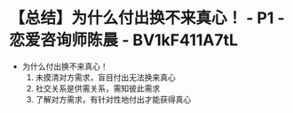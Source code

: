 # 【总结】为什么付出换不来真心！ - P1 - 恋爱咨询师陈晨 - BV1kF411A7tL

-   为什么付出换不来真心！
    1.  未摸清对方需求，盲目付出无法换来真心
    2.  社交关系是供需关系，需知彼此需求
    3.  了解对方需求，有针对性地付出才能获得真心